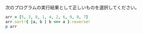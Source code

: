 次のプログラムの実行結果として正しいものを選択してください。

```ruby
arr = [5, 3, 8, 1, 4, 2, 6, 9, 0, 7]
arr.sort!{ |a, b | b <=> a }.reverse!
p arr
```

